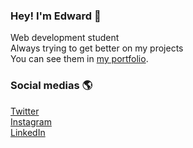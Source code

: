 ### Hey! I'm Edward 👋

Web development student <br>
Always trying to get better on my projects <br>
You can see them in [my portfolio](https://edwardribas.github.io/).

### Social medias 🌎

[Twitter](https://twitter.com/edwardb_as) <br>
[Instagram](https://instagram.com/edwardb.as) <br>
[LinkedIn](https://www.linkedin.com/in/edwardribas/) <br>
